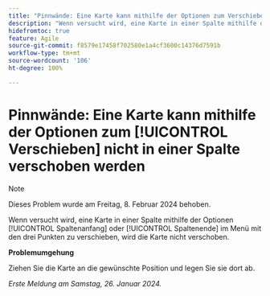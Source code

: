 ```yaml
---
title: "Pinnwände: Eine Karte kann mithilfe der Optionen zum Verschieben nicht in einer Spalte verschoben werden"
description: "Wenn versucht wird, eine Karte in einer Spalte mithilfe der Optionen für Spaltenanfang oder Spaltenende im Menü mit den drei Punkten zu verschieben, wird die Karte nicht verschoben."
hidefromtoc: true
feature: Agile
source-git-commit: f8579e17458f702580e1a4cf3600c14376d7591b
workflow-type: tm+mt
source-wordcount: '106'
ht-degree: 100%

---
```



# Pinnwände: Eine Karte kann mithilfe der Optionen zum [!UICONTROL Verschieben] nicht in einer Spalte verschoben werden

>[!NOTE]
>
>Dieses Problem wurde am Freitag, 8. Februar 2024 behoben.

Wenn versucht wird, eine Karte in einer Spalte mithilfe der Optionen [!UICONTROL Spaltenanfang] oder [!UICONTROL Spaltenende] im Menü mit den drei Punkten zu verschieben, wird die Karte nicht verschoben.

**Problemumgehung**

Ziehen Sie die Karte an die gewünschte Position und legen Sie sie dort ab.

_Erste Meldung am Samstag, 26. Januar 2024._
